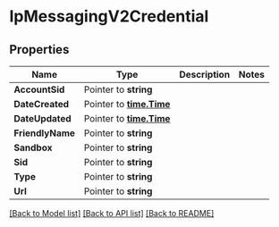# IpMessagingV2Credential

## Properties
Name | Type | Description | Notes
------------ | ------------- | ------------- | -------------
**AccountSid** | Pointer to **string** |  |
**DateCreated** | Pointer to [**time.Time**](time.Time.md) |  |
**DateUpdated** | Pointer to [**time.Time**](time.Time.md) |  |
**FriendlyName** | Pointer to **string** |  |
**Sandbox** | Pointer to **string** |  |
**Sid** | Pointer to **string** |  |
**Type** | Pointer to **string** |  |
**Url** | Pointer to **string** |  |

[[Back to Model list]](../README.md#documentation-for-models) [[Back to API list]](../README.md#documentation-for-api-endpoints) [[Back to README]](../README.md)


